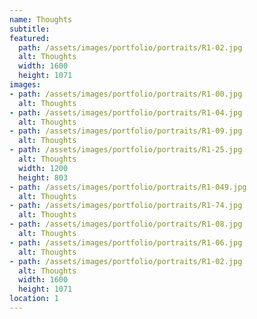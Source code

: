 ```yaml
---
name: Thoughts 
subtitle:
featured:
  path: /assets/images/portfolio/portraits/R1-02.jpg
  alt: Thoughts
  width: 1600
  height: 1071
images:
- path: /assets/images/portfolio/portraits/R1-00.jpg
  alt: Thoughts
- path: /assets/images/portfolio/portraits/R1-04.jpg
  alt: Thoughts
- path: /assets/images/portfolio/portraits/R1-09.jpg
  alt: Thoughts
- path: /assets/images/portfolio/portraits/R1-25.jpg
  alt: Thoughts
  width: 1200
  height: 803
- path: /assets/images/portfolio/portraits/R1-049.jpg
  alt: Thoughts
- path: /assets/images/portfolio/portraits/R1-74.jpg
  alt: Thoughts
- path: /assets/images/portfolio/portraits/R1-08.jpg
  alt: Thoughts
- path: /assets/images/portfolio/portraits/R1-06.jpg
  alt: Thoughts
- path: /assets/images/portfolio/portraits/R1-02.jpg
  alt: Thoughts
  width: 1600
  height: 1071
location: 1
---
```

